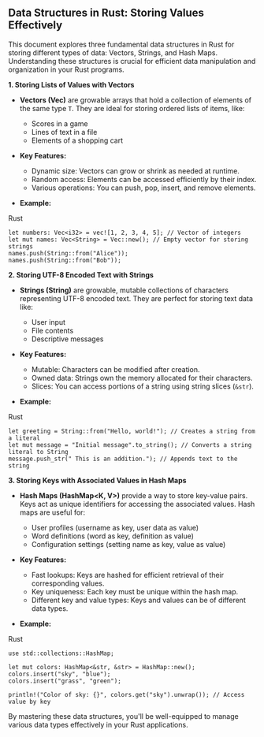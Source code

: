 
## Data Structures in Rust: Storing Values Effectively

This document explores three fundamental data structures in Rust for storing different types of data: Vectors, Strings, and Hash Maps. Understanding these structures is crucial for efficient data manipulation and organization in your Rust programs.

**1. Storing Lists of Values with Vectors**

-   **Vectors (Vec<T>)** are growable arrays that hold a collection of elements of the same type `T`. They are ideal for storing ordered lists of items, like:
    
    -   Scores in a game
    -   Lines of text in a file
    -   Elements of a shopping cart
-   **Key Features:**
    
    -   Dynamic size: Vectors can grow or shrink as needed at runtime.
    -   Random access: Elements can be accessed efficiently by their index.
    -   Various operations: You can push, pop, insert, and remove elements.
-   **Example:**
    

Rust

```
let numbers: Vec<i32> = vec![1, 2, 3, 4, 5]; // Vector of integers
let mut names: Vec<String> = Vec::new(); // Empty vector for storing strings
names.push(String::from("Alice"));
names.push(String::from("Bob"));

```



**2. Storing UTF-8 Encoded Text with Strings**

-   **Strings (String)** are growable, mutable collections of characters representing UTF-8 encoded text. They are perfect for storing text data like:
    
    -   User input
    -   File contents
    -   Descriptive messages
-   **Key Features:**
    
    -   Mutable: Characters can be modified after creation.
    -   Owned data: Strings own the memory allocated for their characters.
    -   Slices: You can access portions of a string using string slices (`&str`).
-   **Example:**
    

Rust

```
let greeting = String::from("Hello, world!"); // Creates a string from a literal
let mut message = "Initial message".to_string(); // Converts a string literal to String
message.push_str(" This is an addition."); // Appends text to the string

```



**3. Storing Keys with Associated Values in Hash Maps**

-   **Hash Maps (HashMap<K, V>)** provide a way to store key-value pairs. Keys act as unique identifiers for accessing the associated values. Hash maps are useful for:
    
    -   User profiles (username as key, user data as value)
    -   Word definitions (word as key, definition as value)
    -   Configuration settings (setting name as key, value as value)
-   **Key Features:**
    
    -   Fast lookups: Keys are hashed for efficient retrieval of their corresponding values.
    -   Key uniqueness: Each key must be unique within the hash map.
    -   Different key and value types: Keys and values can be of different data types.
-   **Example:**
    

Rust

```
use std::collections::HashMap;

let mut colors: HashMap<&str, &str> = HashMap::new();
colors.insert("sky", "blue");
colors.insert("grass", "green");

println!("Color of sky: {}", colors.get("sky").unwrap()); // Access value by key

```



By mastering these data structures, you'll be well-equipped to manage various data types effectively in your Rust applications.

